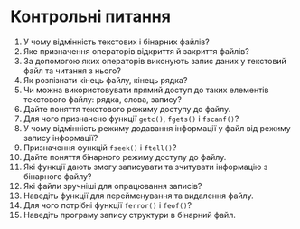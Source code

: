 # Контрольні питання

1. У чому відмінність текстових і бінарних файлів?
1. Яке призначення операторів відкриття й закриття файлів?
1. За допомогою яких операторів виконують запис даних у текстовий файл та читання з нього?
1. Як розпізнати кінець файлу, кінець рядка?
1. Чи можна використовувати прямий доступ до таких елементів текстового файлу: рядка, слова, запису?
1. Дайте поняття текстового режиму доступу до файлу.
1. Для чого призначено функції `getc()`, `fgets()` і `fscanf()`?
1. У чому відмінність режиму додавання інформації у файл від режиму запису інформації?
1. Призначення функцій `fseek()` і `ftell()`?
1. Дайте поняття бінарного режиму доступу до файлу.
1. Які функції дають змогу записувати та зчитувати інформацію з бінарного файлу?
1. Які файли зручніші для опрацювання записів?
1. Наведіть функції для перейменування та видалення файлу.
1. Для чого потрібні функції `ferror()` і `feof()`?
1. Наведіть програму запису структури в бінарний файл.